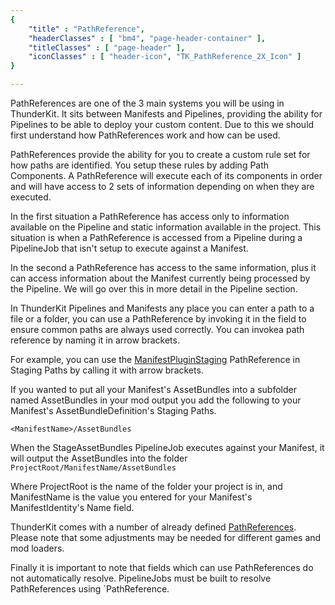 ```yaml
---
{ 
	"title" : "PathReference",
	"headerClasses" : [ "bm4", "page-header-container" ],
	"titleClasses" : [ "page-header" ],
	"iconClasses" : [ "header-icon", "TK_PathReference_2X_Icon" ]
}

---
```


PathReferences are one of the 3 main systems you will be using in ThunderKit.  It sits between Manifests and Pipelines, providing the ability for Pipelines to be able to deploy your custom content. Due to this we should first understand how PathReferences work and how can be used.

PathReferences provide the ability for you to create a custom rule set for how paths are identified.  You setup these rules by adding Path Components.  A PathReference will execute each of its components in order and will have access to 2 sets of information depending on when they are executed.

In the first situation a PathReference has access only to information available on the Pipeline and static information available in the project.  This situation is when a PathReference is accessed from a Pipeline during a PipelineJob that isn't setup to execute against a Manifest.

In the second a PathReference has access to the same information, plus it can access information about the Manifest currently being processed by the Pipeline. We will go over this in more detail in the Pipeline section.

In ThunderKit Pipelines and Manifests any place you can enter a path to a file or a folder, you can use a PathReference by invoking it in the field to ensure common paths are always used correctly.  You can invokea path reference by naming it in arrow brackets.

For example, you can use the [ManifestPluginStaging](assetlink://GUID/8bd8f966c2445394ab9c356e6227c6a0) PathReference in Staging Paths by calling it with arrow brackets.

If you wanted to put all your Manifest's AssetBundles into a subfolder named AssetBundles in your mod output you add the following to your Manifest's AssetBundleDefinition's Staging Paths.

`<ManifestName>/AssetBundles`

When the StageAssetBundles PipelineJob executes against your Manifest, it will output the AssetBundles into the folder `ProjectRoot/ManifestName/AssetBundles`

Where ProjectRoot is the name of the folder your project is in, and ManifestName is the value you entered for your Manifest's ManifestIdentity's Name field.

ThunderKit comes with a number of already defined [PathReferences](assetlink://GUID/8c6243a7bb8ce734ab8ae4ccf164bfb7). Please note that some adjustments may be needed for different games and mod loaders.

Finally it is important to note that fields which can use PathReferences do not automatically resolve. PipelineJobs must be built to resolve PathReferences using `PathReference.